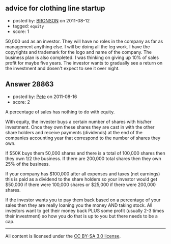 ## advice for clothing line startup

- posted by: [BRONSON](https://stackexchange.com/users/-1/12676-bronson) on 2011-08-12
- tagged: `equity`
- score: 1

50,000 usd as an investor. They will have no roles in the company as far as management anything else. I will be doing all the leg work. I have the copyrights and trademark for the logo and name of the company. The business plan is also completed. I was thinking on giving up 10% of sales profit for maybe five years. The investor wants to gradually see a return on the investment and dosen't expect to see it over night.


## Answer 28863

- posted by: [Pete](https://stackexchange.com/users/-1/12716-pete) on 2011-08-16
- score: 2

A percentage of sales has nothing to do with equity.

With equity, the invester buys a certain number of shares with his/her investment.  Once they own these shares they are cast in with the other share holders and receive payments (dividends) at the end of the companies accounting year that correspond to the number of shares they own.

If $50K buys them 50,000 shares and there is a total of 100,000 shares then they own 1/2 the business.  If there are 200,000 total shares then they own 25% of the business.

If your company has $100,000 after all expenses and taxes (net earnings) this is paid as a dividend to the share holders so your investor would get $50,000 if there were 100,000 shares or $25,000 if there were 200,000 shares.

If the investor wants you to pay them back based on a percentage of your sales then they are really loaning you the money AND taking stock.  All investors want to get their money back PLUS some profit (usually 2-3 times their investment) so how you do that is up to you but there needs to be a cap.



---

All content is licensed under the [CC BY-SA 3.0 license](https://creativecommons.org/licenses/by-sa/3.0/).
